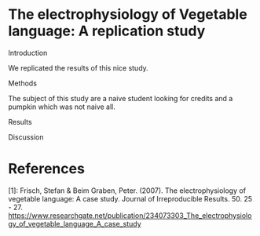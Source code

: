 # The electrophysiology of Vegetable language: A replication study

Introduction

We replicated the results of this nice study.


Methods

The subject of this study are a naive student looking for credits and a pumpkin which was not naive all. 

Results


Discussion


# References

[1]: Frisch, Stefan & Beim Graben, Peter. (2007). The electrophysiology of vegetable language: A case study. Journal of Irreproducible Results. 50. 25 - 27. https://www.researchgate.net/publication/234073303_The_electrophysiology_of_vegetable_language_A_case_study

